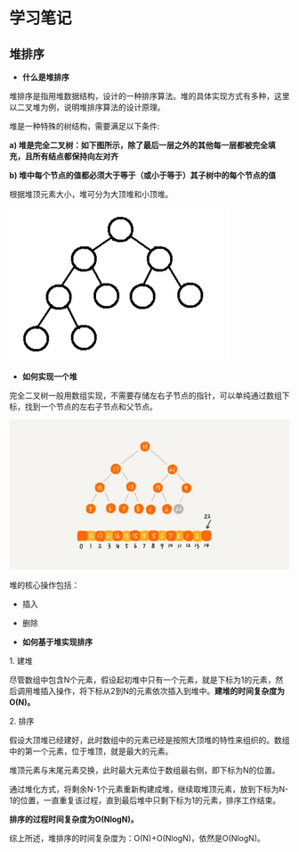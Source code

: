 # 学习笔记
## 堆排序
- **什么是堆排序**  
<p>堆排序是指用堆数据结构，设计的一种排序算法。堆的具体实现方式有多种，这里以二叉堆为例，说明堆排序算法的设计原理。  
<p>堆是一种特殊的树结构，需要满足以下条件:           

**a) 堆是完全二叉树：如下图所示，除了最后一层之外的其他每一层都被完全填充，且所有结点都保持向左对齐**  

**b) 堆中每个节点的值都必须大于等于（或小于等于）其子树中的每个节点的值**     
<p>根据堆顶元素大小，堆可分为大顶堆和小顶堆。          

![完全二叉树](./完全二叉树.PNG)   

- **如何实现一个堆**  
<p>完全二叉树一般用数组实现，不需要存储左右子节点的指针，可以单纯通过数组下标，找到一个节点的左右子节点和父节点。

![数组实现堆](./数组实现堆.jpg)    


堆的核心操作包括：
- 插入
- 删除


- **如何基于堆实现排序**    
<p>1. 建堆    

尽管数组中包含N个元素，假设起初堆中只有一个元素，就是下标为1的元素，然后调用堆插入操作，将下标从2到N的元素依次插入到堆中。**建堆的时间复杂度为O(N)。**      

<p>2. 排序     

假设大顶堆已经建好，此时数组中的元素已经是按照大顶堆的特性来组织的。数组中的第一个元素，位于堆顶，就是最大的元素。
<p> 堆顶元素与末尾元素交换，此时最大元素位于数组最右侧，即下标为N的位置。   
<p> 通过堆化方式，将剩余N-1个元素重新构建成堆，继续取堆顶元素，放到下标为N-1的位置，一直重复该过程，直到最后堆中只剩下标为1的元素，排序工作结束。

**排序的过程时间复杂度为O(NlogN)。**

综上所述，堆排序的时间复杂度为：O(N)+O(NlogN)，依然是O(NlogN)。






